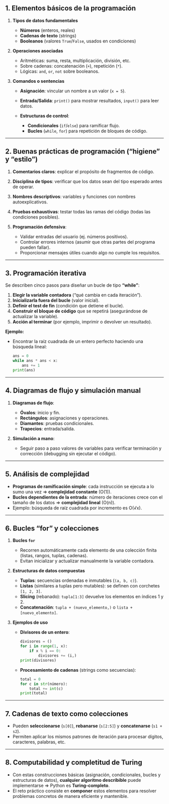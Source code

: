 ## 1. Elementos básicos de la programación

1. **Tipos de datos fundamentales**

   * **Números** (enteros, reales)
   * **Cadenas de texto** (strings)
   * **Booleanos** (valores `True`/`False`, usados en condiciones)
2. **Operaciones asociadas**

   * Aritméticas: suma, resta, multiplicación, división, etc.
   * Sobre cadenas: concatenación (`+`), repetición (`*`).
   * Lógicas: `and`, `or`, `not` sobre booleanos.
3. **Comandos o sentencias**

   * **Asignación**: vincular un nombre a un valor (`x = 5`).
   * **Entrada/Salida**: `print()` para mostrar resultados, `input()` para leer datos.
   * **Estructuras de control**:

     * **Condicionales** (`if`/`else`) para ramificar flujo.
     * **Bucles** (`while`, `for`) para repetición de bloques de código.

---

## 2. Buenas prácticas de programación (“higiene” y “estilo”)

1. **Comentarios claros**: explicar el propósito de fragmentos de código.
2. **Disciplina de tipos**: verificar que los datos sean del tipo esperado antes de operar.
3. **Nombres descriptivos**: variables y funciones con nombres autoexplicativos.
4. **Pruebas exhaustivas**: testar todas las ramas del código (todas las condiciones posibles).
5. **Programación defensiva**:

   * Validar entradas del usuario (ej. números positivos).
   * Controlar errores internos (asumir que otras partes del programa pueden fallar).
   * Proporcionar mensajes útiles cuando algo no cumple los requisitos.

---

## 3. Programación iterativa

Se describen cinco pasos para diseñar un bucle de tipo **“while”**:

1. **Elegir la variable contadora** (“qué cambia en cada iteración”).
2. **Inicializarla fuera del bucle** (valor inicial).
3. **Definir el test de fin** (condición que detiene el bucle).
4. **Construir el bloque de código** que se repetirá (asegurándose de actualizar la variable).
5. **Acción al terminar** (por ejemplo, imprimir o devolver un resultado).

**Ejemplo:**

* Encontrar la raíz cuadrada de un entero perfecto haciendo una búsqueda lineal:

  ```python
  ans = 0
  while ans * ans < x:
      ans += 1
  print(ans)
  ```

---

## 4. Diagramas de flujo y simulación manual

1. **Diagramas de flujo**:

   * **Óvalos**: inicio y fin.
   * **Rectángulos**: asignaciones y operaciones.
   * **Diamantes**: pruebas condicionales.
   * **Trapecios**: entrada/salida.
2. **Simulación a mano**:

   * Seguir paso a paso valores de variables para verificar terminación y corrección (debugging sin ejecutar el código).

---

## 5. Análisis de complejidad

* **Programas de ramificación simple**: cada instrucción se ejecuta a lo sumo una vez ⇒ **complejidad constante** (O(1)).
* **Bucles dependientes de la entrada**: número de iteraciones crece con el tamaño de los datos ⇒ **complejidad lineal** (O(n)).
* Ejemplo: búsqueda de raíz cuadrada por incremento es O(√x).

---

## 6. Bucles “for” y colecciones

1. **Bucles `for`**

   * Recorren automáticamente cada elemento de una colección finita (listas, rangos, tuplas, cadenas).
   * Evitan inicializar y actualizar manualmente la variable contadora.
2. **Estructuras de datos compuestas**

   * **Tuplas**: secuencias ordenadas e inmutables (`(a, b, c)`).
   * **Listas** (similares a tuplas pero mutables): se definen con corchetes `[1, 2, 3]`.
   * **Slicing** (rebanado): `tupla[1:3]` devuelve los elementos en índices 1 y 2.
   * **Concatenación**: `tupla + (nuevo_elemento,)` o `lista + [nuevo_elemento]`.
3. **Ejemplos de uso**

   * **Divisores de un entero**:

     ```python
     divisores = ()
     for i in range(1, x):
         if x % i == 0:
             divisores += (i,)
     print(divisores)
     ```
   * **Procesamiento de cadenas** (strings como secuencias):

     ```python
     total = 0
     for c in str(número):
         total += int(c)
     print(total)
     ```

---

## 7. Cadenas de texto como colecciones

* Pueden **seleccionarse** (`s[0]`), **rebanarse** (`s[2:5]`) y **concatenarse** (`s1 + s2`).
* Permiten aplicar los mismos patrones de iteración para procesar dígitos, caracteres, palabras, etc.

---

## 8. Computabilidad y completitud de Turing

* Con estas construcciones básicas (asignación, condicionales, bucles y estructuras de datos), **cualquier algoritmo describible** puede implementarse ⇒ Python es **Turing-completo**.
* El reto práctico consiste en **componer** estos elementos para resolver problemas concretos de manera eficiente y mantenible.